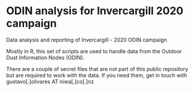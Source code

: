 # ODIN analysis for Invercargill 2020 campaign
Data analysis and reporting of Invercargill - 2020 ODIN campaign

Mostly in R, this set of scripts are used to handle data from the Outdoor Dust Information Nodes (ODIN).

There are a couple of secret files that are not part of this public repository but are required to work with the data.
If you need them, get in touch with gustavo[.]olivares AT niwa[.]co[.]nz
